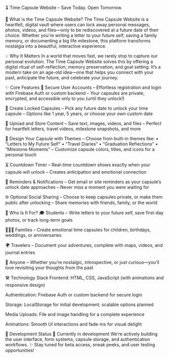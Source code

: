 ⏳ Time Capsule Website – Save Today. Open Tomorrow.


📌 What is the Time Capsule Website?
The Time Capsule Website is a heartfelt, digital vault where users can lock away personal messages, photos, videos, and files—only to be rediscovered at a future date of their choice. Whether you're writing a letter to your future self, saving a family memory, or documenting a big life milestone, this platform transforms nostalgia into a beautiful, interactive experience.

💡 Why It Matters
In a world that moves fast, we rarely stop to capture our personal evolution. The Time Capsule Website solves this by offering a digital ritual of self-reflection, memory preservation, and goal setting. It’s a modern take on an age-old idea—one that helps you connect with your past, anticipate the future, and celebrate your journey.

✨ Core Features
🔐 Secure User Accounts
– Effortless registration and login with Firebase Auth or custom backend
– Your capsules are private, encrypted, and accessible only to you (until they unlock!)

📅 Create Locked Capsules
– Pick any future date to unlock your time capsule
– Options like 1 year, 5 years, or choose your own custom date

📁 Upload and Store Content
– Save text, images, videos, and files
– Perfect for heartfelt letters, travel videos, milestone snapshots, and more

🎨 Design Your Capsule with Themes
– Choose from built-in themes like:
• “Letters to My Future Self”
• “Travel Diaries”
• “Graduation Reflections”
• “Milestone Moments”
– Customize capsule colors, titles, and icons for a personal touch

⏳ Countdown Timer
– Real-time countdown shows exactly when your capsule will unlock
– Creates anticipation and emotional connection

🔔 Reminders & Notifications
– Get email or site reminders as your capsule’s unlock date approaches
– Never miss a moment you were waiting for

🌐 Optional Social Sharing
– Choose to keep capsules private, or make them public after unlocking
– Share memories with friends, family, or the world

👥 Who Is It For?
🎓 Students
– Write letters to your future self, save first-day photos, or track long-term goals

👨‍👩‍👧 Families
– Create emotional time capsules for children, birthdays, weddings, or anniversaries

🌍 Travelers
– Document your adventures, complete with maps, videos, and journal entries

🧠 Anyone
– Whether you’re nostalgic, introspective, or just curious—you’ll love revisiting your thoughts from the past

🛠 Technology Stack
Frontend: HTML, CSS, JavaScript (with animations and responsive design)

Authentication: Firebase Auth or custom backend for secure login

Storage: LocalStorage for initial development; scalable options planned

Media Uploads: File and image handling for a complete experience

Animations: Smooth UI interactions and fade-ins for visual delight

🚧 Development Status
🚀 Currently in development
We’re actively building the user interface, form systems, capsule storage, and authentication workflows.
✨ Stay tuned for beta access, sneak peeks, and user testing opportunities!

